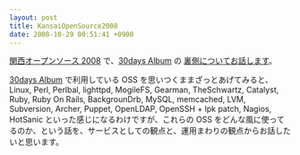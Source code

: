 ```yaml
---
layout: post
title: KansaiOpenSource2008
date: 2008-10-29 00:51:41 +0900
---
```



[関西オープンソース 2008](http://k-of.jp/2008/list.html) で、[30days Album](http://30d.jp/) の [裏側についてお話します](http://k-of.jp/2008/list_seminar.html#70)。

[30days Album](http://30d.jp/) で利用している OSS を思いつくままざっとあげてみると、Linux, Perl, Perlbal, lighttpd, MogileFS, Gearman, TheSchwartz, Catalyst, Ruby, Ruby On Rails, BackgrounDrb, MySQL, memcached, LVM, Subversion, Archer, Puppet, OpenLDAP, OpenSSH + lpk patch, Nagios, HotSanic といった感じになるわけですが、これらの OSS をどんな風に使ってるのか、という話を、サービスとしての観点と、運用まわりの観点からお話したいと思います。
